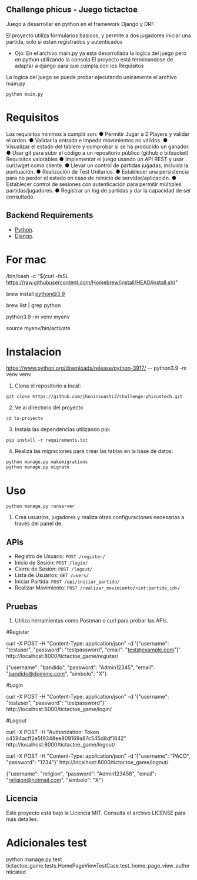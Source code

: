 ## Challenge phicus - Juego tictactoe

Juego a desarrollar en python en el framework Django y DRF.

El proyecto utiliza formularios basicos, y permite a dos jugadores iniciar una partida, solo si estan registrados y autenticados

* Ojo: En el archivo main.py ya esta desarrollada la logica del juego pero en python utilizando la consola
El proyecto está terminandose de adaptar a django para que cumpla con los Requisitos

La logica del juego se puede probar ejecutando unicamente el archivo main.py

``` 
python main.py
```

# Requisitos 


Los requisitos mínimos a cumplir son:
● Permitir Jugar a 2 Players y validar el orden.
● Validar la entrada e impedir movimientos no válidos.
● Visualizar el estado del tablero y comprobar si se ha producido un ganador.
● Usar git para subir el código a un repositorio público (github o bitbucket)
Requisitos valorables
● Implementar el juego usando un API REST y usar curl/wget como cliente. 
● Llevar un control de partidas jugadas, incluida la puntuación.
● Realización de Test Unitarios.
● Establecer una persistencia para no perder el estado en caso de reinicio de 
servidor/aplicación.
● Establecer control de sesiones con autenticación para permitir múltiples 
partidas/jugadores.
● Registrar un log de partidas y dar la capacidad de ser consultado.

## Backend Requirements

* [Python](https://www.python.org/downloads/).
* [Django](https://www.djangoproject.com/download/).

# For mac
/bin/bash -c "$(curl -fsSL https://raw.githubusercontent.com/Homebrew/install/HEAD/install.sh)"

brew install python@3.9

brew list | grep python

python3.9 -m venv myenv

source myenv/bin/activate

# Instalacion 
https://www.python.org/downloads/release/python-3917/
-- python3.9 -m venv venv

1. Clona el repositorio a local:
```
git clone https://github.com/jhoninsuasti3/challenge-phicustech.git
```
2. Ve al directorio del proyecto
```
cd tu-proyecto
```
3. Instala las dependencias utilizando pip:
```
pip install -r requirements.txt
```
4. Realiza las migraciones para crear las tablas en la base de datos:
```
python manage.py makemigrations
python manage.py migrate
```
# Uso 
```
python manage.py runserver
```
1. Crea usuarios, jugadores y realiza otras configuraciones necesarias a través del panel de:

## APIs
* Registro de Usuario: `POST /register/`
* Inicio de Sesión: `POST /login/`
* Cierre de Sesión: `POST /logout/`
* Lista de Usuarios: `GET /users/`
* Iniciar Partida: `POST /api/iniciar_partida/`
* Realizar Movimiento: `POST /realizar_movimiento/<int:partida_id>/`


## Pruebas 

1. Utiliza herramientas como Postman o curl para probar las APIs.

#Register

curl -X POST -H "Content-Type: application/json" -d '{"username": "testuser", "password": "testpassword", "email": "test@example.com"}' http://localhost:8000/tictactoe_game/register/

{"username": "bandido", "password": "Admin12345", "email": "bandido@dominio.com", "simbolo": "X"}

#Login

curl -X POST -H "Content-Type: application/json" -d '{"username": "testuser", "password": "testpassword"}' http://localhost:8000/tictactoe_game/login/


#Logout

curl -X POST -H "Authorization: Token c4594acff2e5f9348ee809169a87c545d8df1842" http://localhost:8000/tictactoe_game/logout/


curl -X POST -H "Content-Type: application/json" -d '{"username": "PACO", "password": "1234"}'  http://localhost:8000/tictactoe_game/logout/

{"username": "religion", "password": "Admin123456", "email": "religion@hotmail.com", "simbolo": "X"}



## Licencia


Este proyecto está bajo la Licencia MIT. Consulta el archivo LICENSE para más detalles.



# Adicionales test
python manage.py test tictactoe_game.tests.HomePageViewTestCase.test_home_page_view_authenticated
